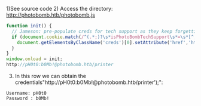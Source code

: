 1)See source code
2) Access the directory: http://photobomb.htb/photobomb.js
```javascript
function init() {
  // Jameson: pre-populate creds for tech support as they keep forgetting them and emailing me
  if (document.cookie.match(/^(.*;)?\s*isPhotoBombTechSupport\s*=\s*[^;]+(.*)?$/)) {
    document.getElementsByClassName('creds')[0].setAttribute('href','http://pH0t0:b0Mb!@photobomb.htb/printer');
  }
}
window.onload = init;
http://pH0t0:b0Mb!@photobomb.htb/printer
```
3) In this row we can obtain the credentials"http://pH0t0:b0Mb!@photobomb.htb/printer');":
```
Username: pH0t0
Password : b0Mb!
```